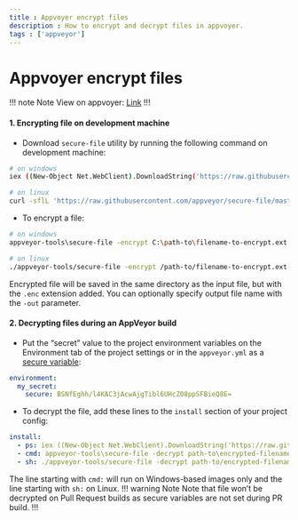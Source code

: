 ```yaml
---
title : Appvoyer encrypt files
description : How to encrypt and decrypt files in appvoyer.
tags : ['appveyor']
---
```


# Appvoyer encrypt files

!!! note Note
View on appvoyer: [Link](https://www.appveyor.com/docs/how-to/secure-files/)
!!!

#### 1. Encrypting file on development machine

* Download `secure-file` utility by running the following command on development machine:

```bash
# on windows
iex ((New-Object Net.WebClient).DownloadString('https://raw.githubusercontent.com/appveyor/secure-file/master/install.ps1'))

# on linux
curl -sflL 'https://raw.githubusercontent.com/appveyor/secure-file/master/install.sh' | bash -e -
```

* To encrypt a file:
```bash
# on windows
appveyor-tools\secure-file -encrypt C:\path-to\filename-to-encrypt.ext -secret MYSECRET1234

# on linux
./appveyor-tools/secure-file -encrypt /path-to/filename-to-encrypt.ext -secret MYSECRET1234
```

Encrypted file will be saved in the same directory as the input file, but with the `.enc` extension added. You can optionally specify output file name with the `-out` parameter.

#### 2. Decrypting files during an AppVeyor build
* Put the “secret” value to the project environment variables on the Environment tab of the project settings or in the `appveyor.yml` as a [secure variable](https://ci.appveyor.com/tools/encrypt):

```yaml
environment:
  my_secret:
    secure: BSNfEghh/l4KAC3jAcwAjgTibl6UHcZ08ppSFBieQ8E=
```
* To decrypt the file, add these lines to the `install` section of your project config:
```yaml
install:
  - ps: iex ((New-Object Net.WebClient).DownloadString('https://raw.githubusercontent.com/appveyor/secure-file/master/install.ps1'))
  - cmd: appveyor-tools\secure-file -decrypt path-to\encrypted-filename.ext.enc -secret %my_secret%
  - sh: ./appveyor-tools/secure-file -decrypt path-to/encrypted-filename.ext.enc -secret $my_secret
```
The line starting with `cmd:` will run on Windows-based images only and the line starting with `sh:` on Linux.
!!! warning Note
Note that file won’t be decrypted on Pull Request builds as secure variables are not set during PR build.
!!!


